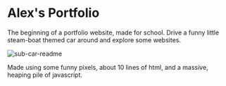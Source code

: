 # Alex's Portfolio
The beginning of a portfolio website, made for school.
Drive a funny little steam-boat themed car around and explore some websites.

![sub-car-readme](https://user-images.githubusercontent.com/71471789/112217563-f176e180-8bdf-11eb-9596-cd0c7eb0d18b.gif)

Made using some funny pixels, about 10 lines of html, and a massive, heaping pile of javascript.
